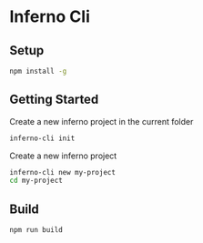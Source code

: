 Inferno Cli
===========

Setup
-----

```bash
npm install -g
```

Getting Started
---------------

Create a new inferno project in the current folder

```bash
inferno-cli init
```

Create a new inferno project

```bash
inferno-cli new my-project
cd my-project
```

Build
-----

```bash
npm run build
```